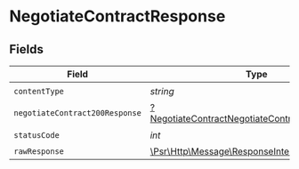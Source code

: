 # NegotiateContractResponse


## Fields

| Field                                                                                                                      | Type                                                                                                                       | Required                                                                                                                   | Description                                                                                                                |
| -------------------------------------------------------------------------------------------------------------------------- | -------------------------------------------------------------------------------------------------------------------------- | -------------------------------------------------------------------------------------------------------------------------- | -------------------------------------------------------------------------------------------------------------------------- |
| `contentType`                                                                                                              | *string*                                                                                                                   | :heavy_check_mark:                                                                                                         | N/A                                                                                                                        |
| `negotiateContract200Response`                                                                                             | [?NegotiateContractNegotiateContract200Response](../../models/operations/NegotiateContractNegotiateContract200Response.md) | :heavy_minus_sign:                                                                                                         | Created                                                                                                                    |
| `statusCode`                                                                                                               | *int*                                                                                                                      | :heavy_check_mark:                                                                                                         | N/A                                                                                                                        |
| `rawResponse`                                                                                                              | [\Psr\Http\Message\ResponseInterface](https://www.php-fig.org/psr/psr-7/#33-psrhttpmessageresponseinterface)               | :heavy_minus_sign:                                                                                                         | N/A                                                                                                                        |
